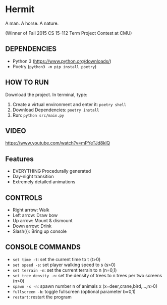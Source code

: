 # Hermit
A man. A horse. A nature.

(Winner of Fall 2015 CS 15-112 Term Project Contest at CMU)

## DEPENDENCIES
* Python 3 (https://www.python.org/downloads/)
* Poetry (`python3 -m pip install poetry`)

## HOW TO RUN

Download the project. In terminal, type:
1. Create a virtual environment and enter it: `poetry shell`
2. Download Dependencies: `poetry install`
3. Run: `python src/main.py`

## VIDEO
https://www.youtube.com/watch?v=mPYeTJd8klQ

## Features
* EVERYTHING Procedurally generated
* Day-night transition
* Extremely detailed animations

## CONTROLS
* Right arrow: Walk
* Left arrow: Draw bow
* Up arrow: Mount & dismount
* Down arrow: Drink
* Slash(/): Bring up console

## CONSOLE COMMANDS
* `set time -t`: set the current time to t (t>0)
* `set speed -s`: set player walking speed to s (s>0)
* `set terrain -n`: set the current terrain to n (n=0,1)
* `set tree density -n`: set the density of trees to n trees per two screens (n>0)
* `spawn -x -n`: spawn number n of animals x (x=deer,crane,bird,...,n>0)
* `fullscreen -b`: toggle fullscreen (optional parameter b=0,1)
* `restart`: restart the program
